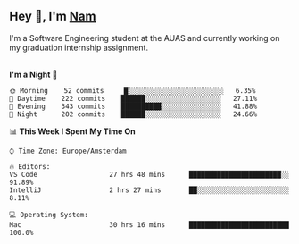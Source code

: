 <h2>Hey 👋, I'm <a href="https://namtphan.github.io/">Nam</a></h2>
I'm a Software Engineering student at the AUAS and currently working on my graduation internship assignment.
<br/><br/>
<!-- Most used languages stats -->
<!-- [![Top Langs](https://github-readme-stats.vercel.app/api/top-langs/?username=namtphan&layout=compact)](https://github.com/namtphan2/github-readme-stats) -->
  
<!--START_SECTION:waka-->
**I'm a Night 🦉** 

```text
🌞 Morning    52 commits     █░░░░░░░░░░░░░░░░░░░░░░░░   6.35% 
🌆 Daytime    222 commits    ██████░░░░░░░░░░░░░░░░░░░   27.11% 
🌃 Evening    343 commits    ██████████░░░░░░░░░░░░░░░   41.88% 
🌙 Night      202 commits    ██████░░░░░░░░░░░░░░░░░░░   24.66%

```


📊 **This Week I Spent My Time On** 

```text
⌚︎ Time Zone: Europe/Amsterdam

🔥 Editors: 
VS Code                  27 hrs 48 mins      ███████████████████████░░   91.89% 
IntelliJ                 2 hrs 27 mins       ██░░░░░░░░░░░░░░░░░░░░░░░   8.11%

💻 Operating System: 
Mac                      30 hrs 16 mins      █████████████████████████   100.0%

```


<!--END_SECTION:waka-->
